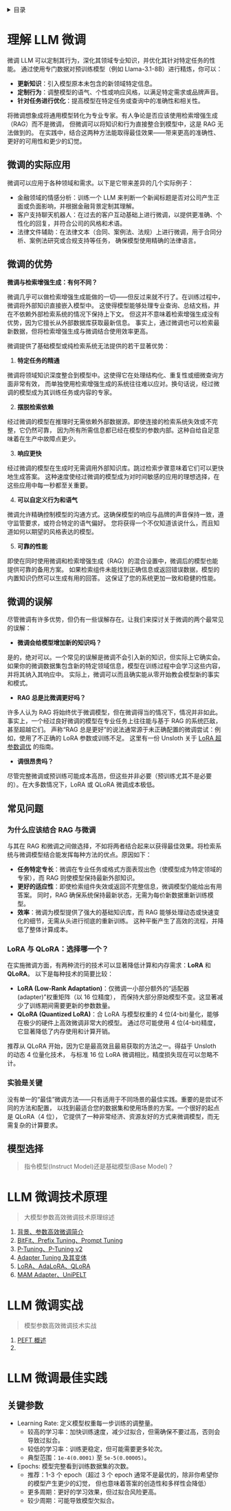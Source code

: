 <details><summary>目录</summary><p>

- [理解 LLM 微调](#理解-llm-微调)
    - [微调的实际应用](#微调的实际应用)
    - [微调的优势](#微调的优势)
    - [微调的误解](#微调的误解)
    - [常见问题](#常见问题)
        - [为什么应该结合 RAG 与微调](#为什么应该结合-rag-与微调)
        - [LoRA 与 QLoRA：选择哪一个？](#lora-与-qlora选择哪一个)
        - [实验是关键](#实验是关键)
    - [模型选择](#模型选择)
- [LLM 微调技术原理](#llm-微调技术原理)
- [LLM 微调实战](#llm-微调实战)
- [LLM 微调最佳实践](#llm-微调最佳实践)
    - [关键参数](#关键参数)
</p></details><p></p>

# 理解 LLM 微调

微调 LLM 可以定制其行为，深化其领域专业知识，并优化其针对特定任务的性能。
通过使用专门数据对预训练模型（例如 Llama-3.1-8B）进行精炼，你可以：

* **更新知识**：引入模型原本未包含的新领域特定信息。
* **定制行为**：调整模型的语气、个性或响应风格，以满足特定需求或品牌声音。
* **针对任务进行优化**：提高模型在特定任务或查询中的准确性和相关性。

将微调想象成将通用模型转化为专业专家。有人争论是否应该使用检索增强生成（RAG）而不是微调，
但微调可以将知识和行为直接整合到模型中，这是 RAG 无法做到的。
在实践中，结合这两种方法能取得最佳效果——带来更高的准确性、更好的可用性和更少的幻觉。

## 微调的实际应用

微调可以应用于各种领域和需求。以下是它带来差异的几个实际例子：

* 金融领域的情感分析：训练一个 LLM 来判断一个新闻标题是否对公司产生正面或负面影响，并根据金融背景定制其理解。
* 客户支持聊天机器人：在过去的客户互动基础上进行微调，以提供更准确、个性化的回复，并符合公司的风格和术语。
* 法律文件辅助：在法律文本（合同、案例法、法规）上进行微调，用于合同分析、案例法研究或合规支持等任务，
  确保模型使用精确的法律语言。

## 微调的优势

**微调与检索增强生成：有何不同？**

微调几乎可以做检索增强生成能做的一切——但反过来就不行了。在训练过程中，微调将外部知识直接嵌入模型中。
这使得模型能够处理专业查询、总结文档，并在不依赖外部检索系统的情况下保持上下文。
但这并不意味着检索增强生成没有优势，因为它擅长从外部数据库获取最新信息。
事实上，通过微调也可以检索最新数据，但将检索增强生成与微调结合使用效率更高。

微调提供了基础模型或纯检索系统无法提供的若干显著优势：

1. **特定任务的精通**

微调将领域知识深度整合到模型中。这使得它在处理结构化、重复性或细微查询方面非常有效，
而单独使用检索增强生成的系统往往难以应对。换句话说，经过微调的模型成为其训练任务或内容的专家。

2. **摆脱检索依赖**

经过微调的模型在推理时无需依赖外部数据源。即使连接的检索系统失效或不完整，它仍然可靠，
因为所有所需信息都已经在模型的参数内部。这种自给自足意味着在生产中故障点更少。

3. **响应更快**

经过微调的模型在生成时无需调用外部知识库。跳过检索步骤意味着它们可以更快地生成答案。
这种速度使经过微调的模型成为对时间敏感的应用的理想选择，在这些应用中每一秒都至关重要。

4. **可以自定义行为和语气**

微调允许精确控制模型的沟通方式。这确保模型的响应与品牌的声音保持一致，遵守监管要求，或符合特定的语气偏好。
您将获得一个不仅知道该说什么，而且知道如何以期望的风格表达的模型。

5. **可靠的性能**

即使在同时使用微调和检索增强生成（RAG）的混合设置中，微调后的模型也能提供可靠的备用方案。
如果检索组件未能找到正确信息或返回错误数据，模型的内置知识仍然可以生成有用的回答。
这保证了您的系统更加一致和稳健的性能。

## 微调的误解

尽管微调有许多优势，但仍有一些误解存在。让我们来探讨关于微调的两个最常见的误解：

* **微调会给模型增加新的知识吗？**

是的，绝对可以。一个常见的误解是微调不会引入新的知识，但实际上它确实会。
如果你的微调数据集包含新的特定领域信息，模型在训练过程中会学习这些内容，并将其纳入其响应中。
实际上，微调可以而且确实能从零开始教会模型新的事实和模式。

* **RAG 总是比微调更好吗？**

许多人认为 RAG 将始终优于微调模型，但在微调得当的情况下，情况并非如此。
事实上，一个经过良好微调的模型在专业任务上往往能与基于 RAG 的系统匹敌，甚至超越它们。
声称“RAG 总是更好”的说法通常源于未正确配置的微调尝试：例如，使用了不正确的 LoRA 参数或训练不足。
这里有一份 Unsloth 关于 [LoRA 超参数调优](https://docs.unsloth.ai/get-started/fine-tuning-guide/lora-hyperparameters-guide) 的指南。

* **调很昂贵吗？**

尽管完整微调或预训练可能成本高昂，但这些并非必要（预训练尤其不是必要的）。在大多数情况下，LoRA 或 QLoRA 微调成本极低。

## 常见问题

### 为什么应该结合 RAG 与微调

与其在 RAG 和微调之间做选择，不如将两者结合起来以获得最佳效果。将检索系统与微调模型结合能发挥每种方法的优点。原因如下：

* **任务特定专长**：微调在专业任务或格式方面表现出色（使模型成为特定领域的专家），而 RAG 则使模型保持最新外部知识。
* **更好的适应性**：即使检索组件失效或返回不完整信息，微调模型仍能给出有用答案。
  同时，RAG 确保系统保持最新状态，无需为每价新数据重新训练模型。
* **效率**：微调为模型提供了强大的基础知识库，而 RAG 能够处理动态或快速变化的细节，无需从头进行彻底的重新训练。
  这种平衡产生了高效的流程，并降低了整体计算成本。

### LoRA 与 QLoRA：选择哪一个？

在实施微调方面，有两种流行的技术可以显著降低计算和内存需求：**LoRA** 和 **QLoRA**。
以下是每种技术的简要比较：

* **LoRA (Low-Rank Adaptation)**：仅微调一小部分额外的“适配器(adapter)”权重矩阵（以 16 位精度），
  而保持大部分原始模型不变。这显著减少了训练期间需要更新的参数数量。
* **QLoRA (Quantized LoRA)**：合 LoRA 与模型权重的 4 位(4-bit)量化，能够在极少的硬件上高效微调非常大的模型。
  通过尽可能使用 4 位(4-bit)精度，它显著降低了内存使用和计算开销。

推荐从 QLoRA 开始，因为它是最高效且最易获取的方法之一。得益于 Unsloth 的动态 4 位量化技术，
与标准 16 位 LoRA 微调相比，精度损失现在可以忽略不计。

### 实验是关键

没有单一的“最佳”微调方法——只有适用于不同场景的最佳实践。重要的是尝试不同的方法和配置，
以找到最适合您的数据集和使用场景的方案。一个很好的起点是 QLoRA（4 位），
它提供了一种非常经济、资源友好的方式来微调模型，而无需复杂的计算要求。

## 模型选择

> 指令模型(Instruct Model)还是基础模型(Base Model)？




# LLM 微调技术原理

> 大模型参数高效微调技术原理综述

1. [背景、参数高效微调简介](https://zhuanlan.zhihu.com/p/635152813)
2. [BitFit、Prefix Tuning、Prompt Tuning](https://zhuanlan.zhihu.com/p/635686756)
3. [P-Tuning、P-Tuning v2](https://zhuanlan.zhihu.com/p/635848732)
4. [Adapter Tuning 及其变体](https://zhuanlan.zhihu.com/p/636038478)
5. [LoRA、AdaLoRA、QLoRA](https://zhuanlan.zhihu.com/p/636215898)
6. [MAM Adapter、UniPELT](https://zhuanlan.zhihu.com/p/636362246)

# LLM 微调实战

> 模型参数高效微调技术实战

1. [PEFT 概述](https://zhuanlan.zhihu.com/p/651744834)
2. []()


# LLM 微调最佳实践

## 关键参数

* Learning Rate: 定义模型权重每一步训练的调整量。
    - 较高的学习率：加快训练速度，减少过拟合，但需确保不要过高，否则会导致过拟合。
    - 较低的学习率：训练更稳定，但可能需要更多轮次。
    - 典型范围：`1e-4(0.0001)` 至 `5e-5(0.00005)`。
* Epochs: 模型完整看到训练数据集的次数。
    - 推荐：1-3 个 epoch（超过 3 个 epoch 通常不是最优的，除非你希望你的模型产生更少的幻觉，
      但也意味着答案的创造性和多样性会降低）
    - 更多周期：更好的学习效果，但过拟合风险更高。
    - 较少周期：可能导致模型欠拟合。



